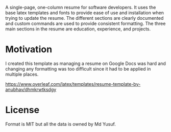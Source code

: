 A single-page, one-column resume for software developers. It uses the base latex templates and fonts to provide ease of use and installation when trying to update the resume. The different sections are clearly documented and custom commands are used to provide consistent formatting. The three main sections in the resume are education, experience, and projects.

# Motivation
I created this template as managing a resume on Google Docs was hard and changing any formatting was too difficult since it had to be applied in multiple places.

https://www.overleaf.com/latex/templates/resume-template-by-anubhav/dhmkrwtksdgy

# License
Format is MIT but all the data is owned by Md Yusuf.

